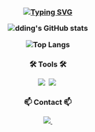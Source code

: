 
<!--
**parkmse/parkmse** is a ✨ _special_ ✨ repository because its `README.md` (this file) appears on your GitHub profile.

Here are some ideas to get you started:

- 🔭 I’m currently working on ...
- 🌱 I’m currently learning ...
- 👯 I’m looking to collaborate on ...
- 🤔 I’m looking for help with ...
- 💬 Ask me about ...
- 📫 How to reach me: ...
- 😄 Pronouns: ...
- ⚡ Fun fact: ...
-->
<!--타이틀 부분-->
<h3 align="center">

[![Typing SVG](https://readme-typing-svg.demolab.com?font=Alkatra&weight=500&size=45&duration=3500&pause=3&color=6994CDEE&center=false&vCenter=false&multiline=true&repeat=true&width=1000&height=100&lines=Welcome+to+dding's+GitHub!👋)](https://git.io/typing-svg) 

![dding's GitHub stats](https://github-readme-stats.vercel.app/api?username=parkmse&show_icons=true&theme=shadow_green)

![Top Langs](https://github-readme-stats.vercel.app/api/top-langs/?username=parkmse&layout=compact)

<h3 align="center">🛠 Tools 🛠</h3>
<div align="center">
  <img src="https://img.shields.io/badge/github-181717.svg?style=for-the-badge&logo=github&logoColor=white" />&nbsp
  <img src="https://img.shields.io/badge/Notion-F3F3F3.svg?style=for-the-badge&logo=notion&logoColor=black" />&nbsp
</div>

<h3 align="center">📫 Contact 📫</h3>
<div align="center">
  </a>
  <a href="qkraudtp@naver.com">
    <img
      src="https://img.shields.io/badge/qkraudtp@naver.com-D14836?style=for-the-badge&logo=naver&logoColor=white"/>&nbsp
  </a>
</div>
